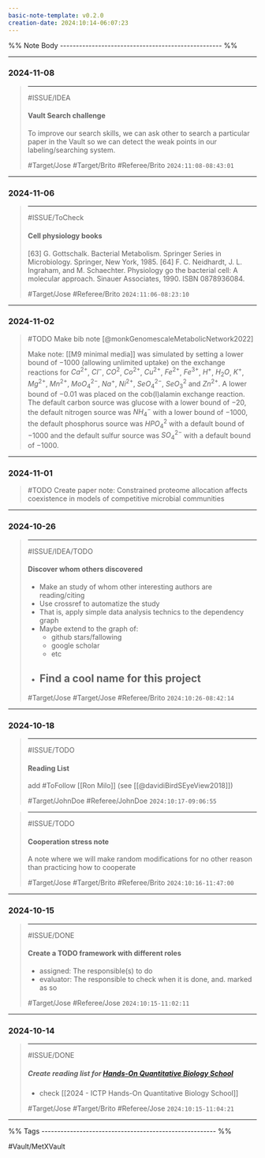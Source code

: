 ```yaml
---
basic-note-template: v0.2.0
creation-date: 2024:10:14-06:07:23
---
```


%% Note Body --------------------------------------------------- %%

***
### 2024-11-08

> ***
> #ISSUE/IDEA
> 
> #### Vault Search challenge
> 
>  To improve our search skills, we can ask other to search a particular paper in the Vault so we can detect the weak points in our labeling/searching system. 
> 
> #Target/Jose #Target/Brito #Referee/Brito
> `2024:11:08-08:43:01`

***
### 2024-11-06

> ***
> #ISSUE/ToCheck 
> 
> #### Cell physiology books
> 
> 
> [63] G. Gottschalk. Bacterial Metabolism. Springer Series in Microbiology. Springer, New York, 1985.
> [64] F. C. Neidhardt, J. L. Ingraham, and M. Schaechter. Physiology go the bacterial cell: A molecular approach. Sinauer Associates, 1990. ISBN 0878936084.
> 
> 
> #Target/Jose #Referee/Brito
> `2024:11:06-08:23:10`




***
### 2024-11-02

> #TODO Make bib note [@monkGenomescaleMetabolicNetwork2022]
> 
> Make note:
> [[M9 minimal media]] was simulated by setting a lower bound of −1000 (allowing unlimited uptake) on the exchange reactions for $Ca^{2+}$, $Cl^{−}$, $CO^{2}$, $Co^{2+}$, $Cu^{2+}$, $Fe^{2+}$, $Fe^{3+}$, $H^{+}$, $H_{2}O$, $K^{+}$, $Mg^{2+}$, $Mn^{2+}$, $MoO^{2−}_4$, $Na^{+}$, $Ni^{2+}$, $SeO^{2−}_4$, $SeO^{2}_{3}$ and $Zn^{2+}$. A lower bound of −0.01 was placed on the cob(I)alamin exchange reaction. The default carbon source was glucose with a lower bound of −20, the default nitrogen source was $NH_4^{−}$ with a lower bound of −1000, the default phosphorus source was $HPO^2_4$ with a default bound of −1000 and the default sulfur source was $SO^{2−}_4$ with a default bound of −1000.


***
### 2024-11-01

> #TODO Create paper note: Constrained proteome allocation affects coexistence in models of competitive microbial communities


***
### 2024-10-26


> ***
> #ISSUE/IDEA/TODO
> 
> #### Discover whom others discovered
> 
>  - Make an study of whom other interesting authors are reading/citing
>  - Use crossref to automatize the study 
> 	- That is, apply simple data analysis technics to the dependency graph  
>  - Maybe extend to the graph of:
> 	 - github stars/fallowing 
> 	 - google scholar
> 	 - etc
> - Find a cool name for this project
> 	- 
> 
> 
> #Target/Jose #Target/Jose #Referee/Brito
> `2024:10:26-08:42:14`

***
### 2024-10-18

> ***
> #ISSUE/TODO
> 
> #### Reading List
> 
>  add #ToFollow [[Ron Milo]] (see [[@davidiBirdSEyeView2018]])
> 
> #Target/JohnDoe #Referee/JohnDoe
> `2024:10:17-09:06:55`

> ***
> #ISSUE/TODO
> 
> #### Cooperation stress note
> 
>  A note where we will make random modifications for no other reason than practicing how to cooperate
> 
> #Target/Jose #Target/Brito #Referee/Brito
> `2024:10:16-11:47:00`

***
### 2024-10-15

> ***
> #ISSUE/DONE
> 
> #### Create a TODO framework with different roles
> - assigned: The responsible(s) to do
> - evaluator: The responsible to check when it is done, and. marked as so
> 
> #Target/Jose #Referee/Jose
> `2024:10:15-11:02:11`

___
### 2024-10-14

> ***
> #ISSUE/DONE
> 
> ##### Create reading list for [Hands-On Quantitative Biology School](https://indico.ictp.it/event/10517)
> - check [[2024 - ICTP Hands-On Quantitative Biology School]]
> 
> #Target/Jose #Target/Brito #Referee/Jose
> `2024:10:15-11:04:21`






___
%% Tags ------------------------------------------------------- %%

#Vault/MetXVault 
